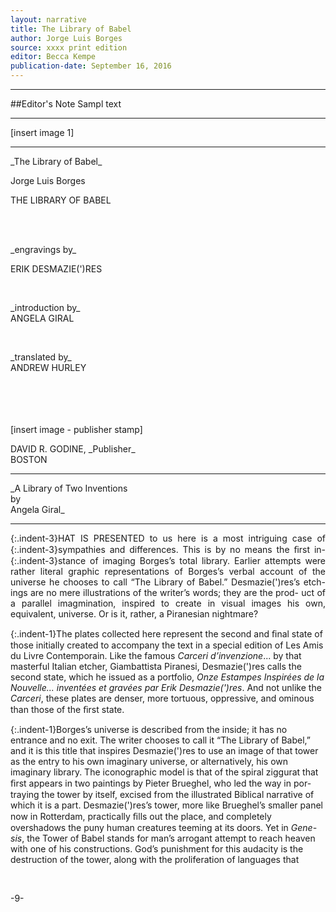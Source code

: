 ```yaml
---
layout: narrative
title: The Library of Babel
author: Jorge Luis Borges
source: xxxx print edition
editor: Becca Kempe
publication-date: September 16, 2016
---
```


---
##Editor's Note
Sampl text

---

[insert image 1]

---

<p class="centered">
_The Library of Babel_
 </p>


<a id="title-page">
<p class="centered large">Jorge Luis Borges</p>
<p class="centered larger">THE LIBRARY OF BABEL</p>
<br>
<br>
<p class="centered">_engravings by_
<br>
<p class="centered">ERIK DESMAZIE(')RES</p>
<br>
<p class="centered">_introduction by_
<br>
ANGELA GIRAL</p>
<br>
<p class="centered">_translated by_
<br>
ANDREW HURLEY</p>
<br>
<br>
<br>
<br>
[insert image - publisher stamp]
<br>
<p class="centered">DAVID R. GODINE, _Publisher_
<br>BOSTON</p>

---

<p class="centered">
_A Library of Two Inventions
<br>by 
<br>Angela Giral_
</p>

---

 <p align="justify">
{:.indent-3}HAT IS PRESENTED to us here is a most intriguing case of
{:.indent-3}sympathies and differences. This is by no means the ﬁrst in-
{:.indent-3}stance of imaging Borges’s total library. Earlier attempts were
rather literal graphic representations of Borges’s verbal account of the
universe he chooses to call “The Library of Babel.” Desmazie(')res’s etch-
ings are no mere illustrations of the writer’s words; they are the prod-
uct of a parallel imagmination, inspired to create in visual images his own, 
equivalent, universe. Or is it, rather, a Piranesian nightmare?

{:.indent-1}The plates collected here represent the second and ﬁnal state of those 
initially created to accompany the text in a special edition of Les Amis 
du Livre Contemporain. Like the famous _Carceri d’invenzione_... by that
masterful Italian etcher, Giambattista Piranesi, Desmazie(')res calls the 
second state, which he issued as a portfolio, _Onze Estampes Inspirées de 
la Nouvelle... inventées et gravées par Erik Desmazie(')res_. And not unlike the 
_Carceri_, these plates are denser, more tortuous, oppressive, and ominous than those of the ﬁrst state.

{:.indent-1}Borges’s universe is described from the inside; it has no entrance and 
no exit. The writer chooses to call it “The Library of Babel,” and it is this 
title that inspires Desmazie(')res to use an image of that tower as the entry 
to his own imaginary universe, or alternatively, his own imaginary 
library. The iconographic model is that of the spiral ziggurat that ﬁrst appears in two paintings by Pieter Brueghel, who led the way in por- 
traying the tower by itself, excised from the illustrated Biblical narrative 
of which it is a part. Desmazie(')res’s tower, more like Brueghel’s smaller 
panel now in Rotterdam, practically ﬁlls out the place, and completely 
overshadows the puny human creatures teeming at its doors. Yet in _Gene- 
sis_, the Tower of Babel stands for man’s arrogant attempt to reach heaven 
with one of his constructions. God’s punishment for this audacity is the 
destruction of the tower, along with the proliferation of languages that</p>
<br>
<p class="centered">-9-</p>


